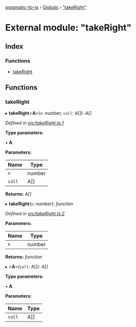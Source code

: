 [pragmatic-fp-ts](../README.md) › [Globals](../globals.md) › ["takeRight"](_takeright_.md)

# External module: "takeRight"

## Index

### Functions

* [takeRight](_takeright_.md#takeright)

## Functions

###  takeRight

▸ **takeRight**<**A**>(`n`: number, `coll`: A[]): *A[]*

*Defined in [src/takeRight.ts:1](https://github.com/hermann-p/pragmatic-fp-ts/blob/893c172/src/takeRight.ts#L1)*

**Type parameters:**

▪ **A**

**Parameters:**

Name | Type |
------ | ------ |
`n` | number |
`coll` | A[] |

**Returns:** *A[]*

▸ **takeRight**(`n`: number): *function*

*Defined in [src/takeRight.ts:2](https://github.com/hermann-p/pragmatic-fp-ts/blob/893c172/src/takeRight.ts#L2)*

**Parameters:**

Name | Type |
------ | ------ |
`n` | number |

**Returns:** *function*

▸ <**A**>(`coll`: A[]): *A[]*

**Type parameters:**

▪ **A**

**Parameters:**

Name | Type |
------ | ------ |
`coll` | A[] |
